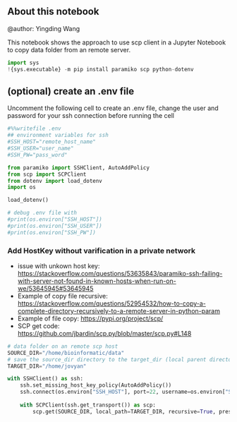 ## About this notebook
@author: Yingding Wang

This notebook shows the approach to use scp client in a Jupyter Notebook to copy data folder from an remote server.



```python
import sys
!{sys.executable} -m pip install paramiko scp python-dotenv
```

## (optional) create an .env file 

Uncomment the following cell to create an .env file, change the user and password for your ssh connection before running the cell


```python
#%%writefile .env
## environment variables for ssh
#SSH_HOST="remote_host_name"
#SSH_USER="user_name"
#SSH_PW="pass_word"
```


```python
from paramiko import SSHClient, AutoAddPolicy
from scp import SCPClient
from dotenv import load_dotenv
import os

load_dotenv()
```


```python
# debug .env file with
#print(os.environ["SSH_HOST"])
#print(os.environ["SSH_USER"])
#print(os.environ["SSH_PW"])
```

### Add HostKey without varification in a private network
* issue with unkown host key: https://stackoverflow.com/questions/53635843/paramiko-ssh-failing-with-server-not-found-in-known-hosts-when-run-on-we/53645945#53645945
* Example of copy file recursive: https://stackoverflow.com/questions/52954532/how-to-copy-a-complete-directory-recursively-to-a-remote-server-in-python-param
* Example of file copy: https://pypi.org/project/scp/
* SCP get code: https://github.com/jbardin/scp.py/blob/master/scp.py#L148


```python
# data folder on an remote scp host
SOURCE_DIR="/home/bioinformatic/data"
# save the source_dir directory to the target_dir (local parent directory)
TARGET_DIR="/home/jovyan"

with SSHClient() as ssh:
    ssh.set_missing_host_key_policy(AutoAddPolicy())
    ssh.connect(os.environ["SSH_HOST"], port=22, username=os.environ["SSH_USER"], password=os.environ["SSH_PW"])
    
    with SCPClient(ssh.get_transport()) as scp:
        scp.get(SOURCE_DIR, local_path=TARGET_DIR, recursive=True, preserve_times=True)
```


```python

```
